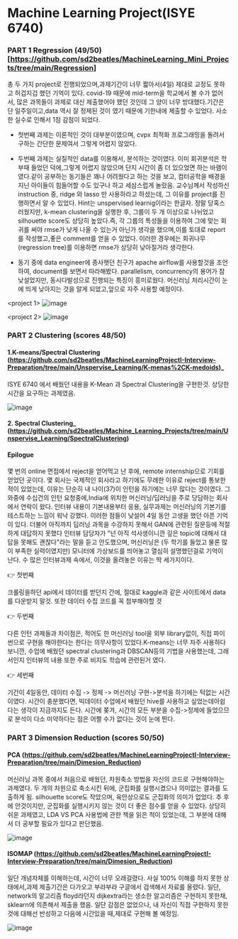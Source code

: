 

# Machine Learning Project(ISYE 6740)







### PART 1 Regression (49/50) [https://github.com/sd2beatles/MachineLearning_Mini_Projects/tree/main/Regression]

총 두 가지 project로 진행되었으며,과제기간이 너무 짧아서(4일) 제대로 교정도 못하고 허겁지겁 했던 기억이 있다.
covid-19 때문에 mid-term을 학교에서 볼 수가 없어서, 많은 과목들이 과제로 대신 제출했어야 했던 것인데 그 양이 너무 방대했다.기간은 단 일주일이고,data 역시 잘 정제된 것이 였기 때문에 기한내에 제출할 수 있었다. 사소한 실수로 인해서 1점 감점이 되었다. 

- 첫번째 과제는 이론적인 것이 대부분이였으며, cvpx 최적화 프로그래밍을 돌려서 구하는 간단한 문제여서 그렇게 어렵지 않았다.

- 두번째 과제는 실질적인 data를 이용해서, 분석하는 것이였다. 이미 회귀분석은 학부때 들었던 덕에,그렇게 어렵지 않았으며 단지 시간이 좀 더 있으었면 하는 바램이였다.같이 공부하는 동기들은 꽤나 어려웠다고 하는 것을 보고, 컴터공학을 배경을 지닌 아이들이 힘들어할 수도 있구나 하고 세삼스럽게 놀랐음. 교수님께서 작성하신 instruction 중, ridge 와 lasso 만 사용하라고 하셨는데, 그 이유를 project를 진행하면서 알 수 있었다. Hint는 unspervised learnig이라는 한글자. 정말 당혹스러웠지만, k-mean clustering을 실행한 후, 그룹이 두 개 이상으로 나뉘었고 silhouette score도 상당히 높았다.즉, 각 그룹의 특성들을 이용하여 그에 맞는 회귀를 써야 rmse가 낮게 나올 수 있는거 아닌가 생각을 했으며,이를 토대로 report를 작성했고,좋은 comment를 얻을 수 있었다. 이러한 경우에는 회귀나무(regression tree)를 이용하면 rmse가 상당히 낮아질거라 생각한다. 

- 동기 중에 data engineer에 종사햇던 친구가 apache airflow를 사용할것을 조언하여, document를 보면서 따라해봤다. parallelism, concurrency의 용어가 참 낮설었지만, 동시다발성으로 진행되는 특징이 흥미로웠다.  머신러닝 처리시간이 눈에 띄게 낮아지는 것을 알게 되었고,앞으로 자주 사용할 예정이다. 


<project 1>
 ![image](https://user-images.githubusercontent.com/53164959/114645278-1a3c5380-9d14-11eb-9410-639f8c4569ac.png)
 
 
<project 2>
![image](https://user-images.githubusercontent.com/53164959/115257116-c34ada00-a16a-11eb-9e03-a855fb38236e.png)



### PART 2 Clustering (scores 48/50)

####  1.K-means/Spectral Clustering (https://github.com/sd2beatles/MachineLearningProjectI-Interview-Preparation/tree/main/Unspervise_Learning/K-menas%2CK-medoids)_

<KOR> ISYE 6740 에서 배웠던 내용을 K-Mean 과 Spectral Clustering을 구현한것. 상당한 시간을 요구하는 과제였음. 
 
  ![image](https://user-images.githubusercontent.com/53164959/114559210-736d9e00-9ca6-11eb-9226-280b086293bd.png)

  

#### 2. Spectral Clustering_ (https://github.com/sd2beatles/Machine_Learning_Projects/tree/main/Unspervise_Learning/SpectralClustering)


#### Epilogue

<KOR> 몇 번의 online 면접에서 reject을 얻어먹고 난 후에, remote internship으로 기회를 얻었던 곳이다. 몇 회사는 국제적인 회사라고 하기에도 무례한 이유로 reject를  통보한적이 있었는데, 이유는 단순히 내 나이(37)이 인턴을 하기에는 너무 많다는 것이였다. 그 와중에 수십건의 인턴 요청중에,India에 위치한 머신러닝/딥러닝을 주로 당담하는 회사에서 연락이 왔다. 인터뷰 내용이 기본내용부터 응용, 실무과제는 머신러닝의 기본기를 테스트하는 느낌이 워낙 강했다. 이러한 점들이 낮설어 4일 동안 고생을 했던 아픈 기억이 있다. 더불어 아직까지 딥러닝 과목을 수강하지 못해서 GAN에 관련된 질문등에 적절하게 대답하지 못했다 인터뷰 담당자가 "넌 아직 석사생이니깐 깊은 topic에 대해서 대답을 못해도 괜찮다"라는 말을 듣고 안도했으며, 머신러닝은 (두 학기를 들었고 물론 많이 부족한 실력이였지만)  모니터에 가상보드를 띄어놓고 열심히 설명했던걸로 기억이 난다. 수 많은 인터뷰과제 속에서, 이것을 올려놓은 이유는 딱 세가지이다. 
  
 
  :point_right: 첫번째 
  
  크롤링을하던 api에서 데이터를 받던지 간에, 절대로 kaggle과 같은 사이트에서 data를 다운받지 말것. 또한 데이터 수집 코드를 꼭 첨부해야할 것
   
  :point_right: 두번째

다른 인턴 과제들과 차이점은, 적어도 한 머신러닝 tool을 외부 library없이, 직접 파이썬으로 구현을 해야한다는 한다는 의무사항이 있었다.K-means는 너무 자주 사용하다 보니깐, 
수업에 배웠던 spectral clustering과 DBSCAN등의 기법을 사용했는데, 그래서인지 인터뷰의 내용 또한 주로 비지도 학습에 관련된거 였다.
 
  
  :point_right: 세번째
  
  기간이 4일동안, 데이터 수집 -> 정제 -> 머신러닝 구현->분석을 하기에는 턱없는 시간이였다. 시간이 충분했다면, 빅데이터 수업에서 배웠던 hive를 사용하고 싶었는데아쉽다는 생각이 지금까지도 든다. 시간에 쫒겨, 시간의 모든 부분을 수집->정제에 들었으므로 분석이 다소 미약하다는 점은 어쩔 수가 없다는 것이 눈에 띈다.
  
  

### PART 3 Dimension Reduction (scores 50/50)

#### PCA (https://github.com/sd2beatles/MachineLearningProjectI-Interview-Preparation/tree/main/Dimesion_Reduction)

머신러닝 과목 중에서 처음으로 배웠던, 차원축소 방법을 자신의 코드로 구현해야하는 과제였다. 두 개의 차원으로 축소시킨 뒤에, 군집화를 실행시켰으나 
의미없는 결과를 도출하게 됨. silhouette score도 작았으며, 육안상으로도 군집화의 의미가 없었다. 추 후에 안것이지만, 군집화를 실행시키지 않는 것이 
더 좋은 점수를 얻을 수 있었다. 상당히 쉬운 과제였고, LDA VS PCA 사용법에 관한 책을 읽은 적이 있었는데, 그 부분에 대해서 더 공부할 필요가 있다고 판단했음.

![image](https://user-images.githubusercontent.com/53164959/114645574-b2d2d380-9d14-11eb-8546-3a19f4b2e993.png)


#### ISOMAP (https://github.com/sd2beatles/MachineLearningProjectI-Interview-Preparation/tree/main/Dimesion_Reduction)

일단 개념자체를 이해하는데, 시간이 너무 오래걸렸다. 사실 100% 이해를 하지 못한 상태에서,과제 제출기간은 다가오고 부랴부랴 구글에서 검색해서
자료를 올렸다. 일단, network의 알고리즘 floyd라던지 dijkextra라는 생소한 알고리즘은 구현하지 못한채, sklearn에  의존해서 제출을 했음. 일단 감점은 없었으나, 내 자신이  직접 구현하지 못한것에 대해선 반성하고 다음에 시간있을 때,제대로 구현해 볼 예정임. 

![image](https://user-images.githubusercontent.com/53164959/113539120-f4c69000-9617-11eb-8aa7-9d4e90dbce79.png)










